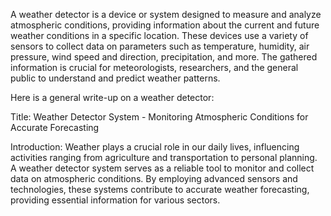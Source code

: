 A weather detector is a device or system designed to measure and analyze atmospheric conditions, providing information about the current and future weather conditions in a specific location. These devices use a variety of sensors to collect data on parameters such as temperature, humidity, air pressure, wind speed and direction, precipitation, and more. The gathered information is crucial for meteorologists, researchers, and the general public to understand and predict weather patterns.

Here is a general write-up on a weather detector:

Title: Weather Detector System - Monitoring Atmospheric Conditions for Accurate Forecasting

Introduction:
Weather plays a crucial role in our daily lives, influencing activities ranging from agriculture and transportation to personal planning. A weather detector system serves as a reliable tool to monitor and collect data on atmospheric conditions. By employing advanced sensors and technologies, these systems contribute to accurate weather forecasting, providing essential information for various sectors.